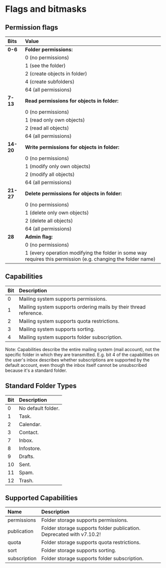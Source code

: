 # Flags and bitmasks

## Permission flags

<div class="simpleTable">

| Bits       | Value                   |
|:-----------|:------------------------|
| **0\-6**   | **Folder permissions:** |
|            | 0 (no permissions) |
|            | 1 (see the folder) |
|            | 2 (create objects in folder) |
|            | 4 (create subfolders) |
|            | 64 (all permissions) |
| **7\-13**  | **Read permissions for objects in folder:** |
|            | 0 (no permissions) |
|            | 1 (read only own objects) |
|            | 2 (read all objects) |
|            | 64 (all permissions) |
| **14\-20** | **Write permissions for objects in folder:** |
|            | 0 (no permissions) |
|            | 1 (modify only own objects) |
|            | 2 (modify all objects) |
|            | 64 (all permissions) |
| **21\-27** | **Delete permissions for objects in folder:** |
|            | 0 (no permissions) |
|            | 1 (delete only own objects) |
|            | 2 (delete all objects) |
|            | 64 (all permissions) |
| **28**     | **Admin flag:** |
|            | 0 (no permissions) |
|            | 1 (every operation modifying the folder in some way requires this permission (e.g. changing the folder name) |
</div>

## Capabilities

| Bit        | Description             |
|:-----------|:------------------------|
|0 | Mailing system supports permissions.|
|1 | Mailing system supports ordering mails by their thread reference.|
|2 | Mailing system supports quota restrictions.|
|3 | Mailing system supports sorting.|
|4 | Mailing system supports folder subscription.|

Note: Capabilities describe the entire mailing system (mail account), not the specific folder in which they are transmitted. E.g. bit 4 of the capabilities on the user's inbox describes whether subscriptions are supported by the default account, even though the inbox itself cannot be unsubscribed because it's a standard folder.


## Standard Folder Types

| Bit        | Description             |
|:-----------|:------------------------|
|0 | No default folder.|
|1 | Task.|
|2 | Calendar.|
|3 | Contact.|
|7 | Inbox.|
|8 | Infostore.|
|9 | Drafts.|
|10 | Sent.|
|11 | Spam.|
|12 | Trash.|


## Supported Capabilities

|Name        | Description   |
|:-----------|:--------------|
|permissions | Folder storage supports permissions.|
|publication | Folder storage supports folder publication. Deprecated with v7.10.2!|
|quota | Folder storage supports quota restrictions.|
|sort | Folder storage supports sorting.|
|subscription | Folder storage supports folder subscription.|
